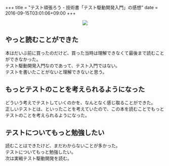 +++
title = "テスト頑張ろう - 技術書「テスト駆動開発入門」の感想"
date = 2016-09-15T03:01:06+09:00
+++

<div style="text-align: center;">
<a href="https://www.amazon.co.jp/dp/4894717115/ref=as_li_ss_il?ie=UTF8&linkCode=li3&tag=5000164-22&linkId=0d248dbedd1704a921cca1045072aca0" target="_blank"><img border="0" src="//ws-fe.amazon-adsystem.com/widgets/q?_encoding=UTF8&ASIN=4894717115&Format=_SL250_&ID=AsinImage&MarketPlace=JP&ServiceVersion=20070822&WS=1&tag=5000164-22" ></a><img src="https://ir-jp.amazon-adsystem.com/e/ir?t=5000164-22&l=li3&o=9&a=4894717115" width="1" height="1" border="0" alt="" style="border:none !important; margin:0px !important;" />
</div>

## やっと読むことができた
本はだいぶ前に買ったのだけど、買った当時は理解できなくて最後まで読むことができなかった。  
テスト駆動開発入門なのであって、テスト入門ではない。  
テストを書いたことがないと理解できないと思う。

## もっとテストのことを考えられるようになった
どういう考えでテストしていくのかを、なんとなく感じ取ることができた。  
正しいテストとは、といったことを考えていたので、この本を読むことでもっとテストのことを考えられるようになった。

## テストについてもっと勉強したい
読むことはできたけど、まだわからないことが多かった。  
テストについてもっと勉強したい。  
次は実戦テスト駆動開発を読む。
